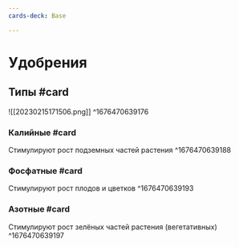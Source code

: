 ```yaml
---
cards-deck: Base

---
```


# Удобрения

## Типы #card 
![[20230215171506.png]]
^1676470639176

### Калийные #card
Стимулируют рост подземных частей растения
^1676470639188

### Фосфатные #card 
Стимулируют рост плодов и цветков
^1676470639193

### Азотные #card 
Стимулируют рост зелёных частей растения (вегетативных)
^1676470639197



